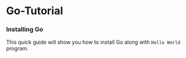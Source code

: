 # Go-Tutorial <br >
### Installing Go <br >
This quick guide will show you how to install Go along with ```Hello World``` program.
